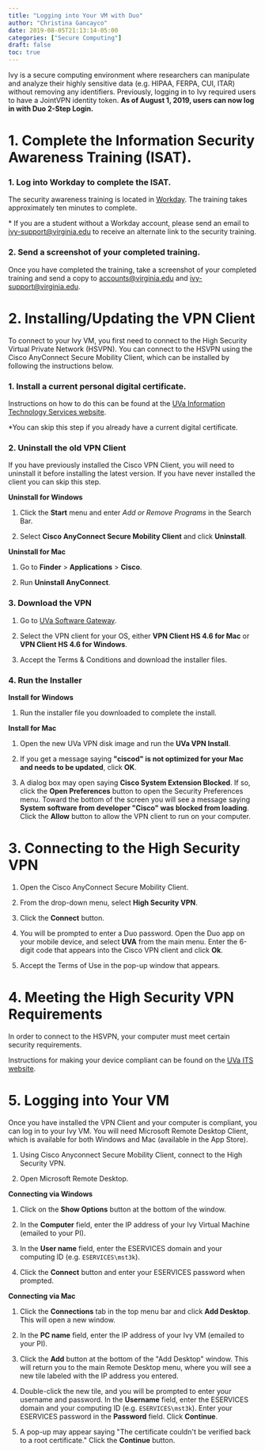 ```yaml
---
title: "Logging into Your VM with Duo"
author: "Christina Gancayco"
date: 2019-08-05T21:13:14-05:00
categories: ["Secure Computing"]
draft: false
toc: true
---
```


<p class="lead">
Ivy is a secure computing environment where researchers can manipulate and analyze their 
highly sensitive data (e.g. HIPAA, FERPA, CUI, ITAR) without removing any identifiers. 
Previously, logging in to Ivy required users to have a JointVPN identity token. <b>As of 
August 1, 2019, users can now log in with Duo 2-Step Login.</b>
</p>

# 1. Complete the Information Security Awareness Training (ISAT).

### 1. Log into Workday to complete the ISAT.

The security awareness training is located in [Workday](https://www.myworkday.com/uva/d/inst/1$17816/17816$202.htmld). The training takes approximately ten minutes to complete.

\* If you are a student without a Workday account, please send an email to ivy-support@virginia.edu to receive an alternate link to the security training.


### 2. Send a screenshot of your completed training.

Once you have completed the training, take a screenshot of your completed training and send a copy to 
accounts@virginia.edu and ivy-support@virginia.edu.

# 2. Installing/Updating the VPN Client

To connect to your Ivy VM, you first need to connect to the High Security Virtual Private 
Network (HSVPN). You can connect to the HSVPN using the Cisco AnyConnect Secure Mobility Client, 
which can be installed by following the instructions below.

### 1. Install a current personal digital certificate.

Instructions on how to do this can be found at the [UVa Information Technology Services website](https://virginia.service-now.com/its?id=itsweb_kb_article&sys_id=58aafbcfdbf6c744f032f1f51d961927).

\*You can skip this step if you already have a current digital certificate.
    
### 2.  Uninstall the old VPN Client

If you have previously installed the Cisco VPN Client, you will need to uninstall it before installing the latest version. 
If you have never installed the client you can skip this step.

**Uninstall for Windows**

1. Click the **Start** menu and enter *Add or Remove Programs* in the Search Bar.
    
2. Select **Cisco AnyConnect Secure Mobility Client** and click **Uninstall**.

**Uninstall for Mac**

1. Go to **Finder** > **Applications** > **Cisco**.
    
2. Run **Uninstall AnyConnect**.
    
### 3. Download the VPN

1. Go to <a href="https://virginia.service-now.com/its?id=sg_catalog&sys_id=d66f4fd4db29274c2192e665059619d6&sysparm_category=06d7db5bdbfcab00cebc550a48961963" target="_blank">UVa Software Gateway</a>.

2. Select the VPN client for your OS, either **VPN Client HS 4.6 for Mac** or **VPN Client HS 4.6 for Windows**.

3. Accept the Terms & Conditions and download the installer files.

### 4. Run the Installer

**Install for Windows**

1. Run the installer file you downloaded to complete the install.

**Install for Mac**

1. Open the new UVa VPN disk image and run the **UVa VPN Install**.

2. If you get a message saying **"ciscod" is not optimized for your Mac and needs to be updated**, click **OK**.

3. A dialog box may open saying **Cisco System Extension Blocked**. If so, click the **Open Preferences** button to open the Security Preferences menu. Toward the bottom of the screen you will see a message saying **System software from developer "Cisco" was blocked from loading**. Click the **Allow** button to allow the VPN client to run on your computer.


# 3. Connecting to the High Security VPN

1. Open the Cisco AnyConnect Secure Mobility Client.

2. From the drop-down menu, select **High Security VPN**.

3. Click the **Connect** button.

4. You will be prompted to enter a Duo password. Open the Duo app on your mobile device, and select **UVA** from the main menu. Enter the 6-digit code that appears into the Cisco VPN client and click **Ok**.

5. Accept the Terms of Use in the pop-up window that appears.


# 4. Meeting the High Security VPN Requirements

In order to connect to the HSVPN, your computer must meet certain security requirements. 

Instructions for making your device compliant can be found on the <a href="https://virginia.service-now.com/its?id=itsweb_kb_article&sys_id=471fc126db16ebc0a6ddc19115961991" target="_blank">UVa ITS website</a>.

# 5. Logging into Your VM

Once you have installed the VPN Client and your computer is compliant, you can log in to your 
Ivy VM. You will need Microsoft Remote Desktop Client, which is available for both Windows and Mac (available in the App Store).

1. Using Cisco Anyconnect Secure Mobility Client, connect to the High Security VPN.

2. Open Microsoft Remote Desktop.

**Connecting via Windows**

1. Click on the **Show Options** button at the bottom of the window.

2. In the **Computer** field, enter the IP address of your Ivy Virtual Machine (emailed to your PI).

3. In the **User name** field, enter the ESERVICES domain and your computing ID (e.g. `ESERVICES\mst3k`).

4. Click the **Connect** button and enter your ESERVICES password when prompted.

**Connecting via Mac**

1. Click the **Connections** tab in the top menu bar and click **Add Desktop**. This will open a new window.

2. In the **PC name** field, enter the IP address of your Ivy VM (emailed to your PI).

3. Click the **Add** button at the bottom of the "Add Desktop" window. This will return you to the main Remote Desktop menu, where you will see a new tile labeled with the IP address you entered.

4. Double-click the new tile, and you will be prompted to enter your username and password. In the **Username** field, enter the ESERVICES domain and your computing ID (e.g. `ESERVICES\mst3k`). Enter your ESERVICES password in the **Password** field. Click **Continue**.

5. A pop-up may appear saying "The certificate couldn't be verified back to a root certificate." Click the **Continue** button.
